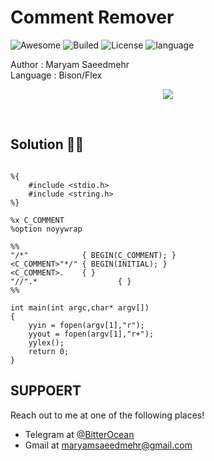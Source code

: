 # Comment Remover
![Awesome](https://cdn.rawgit.com/sindresorhus/awesome/d7305f38d29fed78fa85652e3a63e154dd8e8829/media/badge.svg)
![Builed](https://img.shields.io/azure-devops/build/totodem/8cf3ec0e-d0c2-4fcd-8206-ad204f254a96/2?style=flat)
![License](https://img.shields.io/packagist/l/doctrine/orm)
![language](https://img.shields.io/badge/language-Bison-orange)

Author : Maryam Saeedmehr  
Language : Bison/Flex

<p align="center">
<img src="https://user-images.githubusercontent.com/60509979/78402261-84092400-760f-11ea-8f57-b15b85210ad5.png">
</p>
</br>  

## **Solution** :metal::sunglasses:   
```bison

%{
	#include <stdio.h>
	#include <string.h>
%}

%x C_COMMENT
%option noyywrap

%%
"/*"            { BEGIN(C_COMMENT); }
<C_COMMENT>"*/" { BEGIN(INITIAL); }
<C_COMMENT>.    { }
"//".* 					{ }
%%

int main(int argc,char* argv[])
{
	yyin = fopen(argv[1],"r");
	yyout = fopen(argv[1],"r+");
	yylex();
	return 0;
}

```

## **SUPPOERT**

Reach out to me at one of the following places!

- Telegram at <a href="https://t.me/BitterOcean" target="_blank">@BitterOcean</a>
- Gmail at <a href="mailto:maryamsaeedmehr@gmail.com" target="_blank">maryamsaeedmehr@gmail.com</a>
